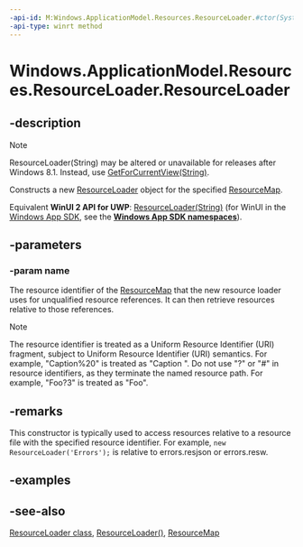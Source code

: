 ```yaml
---
-api-id: M:Windows.ApplicationModel.Resources.ResourceLoader.#ctor(System.String)
-api-type: winrt method
---
```


<!-- Method syntax
public ResourceLoader(System.String name)
-->

# Windows.ApplicationModel.Resources.ResourceLoader.ResourceLoader

## -description
> [!NOTE]
> ResourceLoader(String) may be altered or unavailable for releases after Windows 8.1. Instead, use [GetForCurrentView(String)](resourceloader_getforcurrentview_147266590.md).

Constructs a new [ResourceLoader](resourceloader.md) object for the specified [ResourceMap](../windows.applicationmodel.resources.core/resourcemap.md).

Equivalent **WinUI 2 API for UWP**: [ResourceLoader(String)](/windows/windows-app-sdk/api/winrt/microsoft.windows.applicationmodel.resources.resourceloader.-ctor#microsoft-windows-applicationmodel-resources-resourceloader-ctor(system-string)) (for WinUI in the [Windows App SDK](/windows/apps/windows-app-sdk/), see the **[Windows App SDK namespaces](/windows/windows-app-sdk/api/winrt/)**).


## -parameters
### -param name
The resource identifier of the [ResourceMap](../windows.applicationmodel.resources.core/resourcemap.md) that the new resource loader uses for unqualified resource references. It can then retrieve resources relative to those references.

> [!NOTE]
> The resource identifier is treated as a Uniform Resource Identifier (URI) fragment, subject to Uniform Resource Identifier (URI) semantics. For example, "Caption%20" is treated as "Caption ". Do not use "?" or "#" in resource identifiers, as they terminate the named resource path. For example, "Foo?3" is treated as "Foo".

## -remarks
This constructor is typically used to access resources relative to a resource file with the specified resource identifier. For example, `new ResourceLoader('Errors');` is relative to errors.resjson or errors.resw.

## -examples

## -see-also
[ResourceLoader class](resourceloader.md), [ResourceLoader()](resourceloader_resourceloader_1221375020.md), [ResourceMap](../windows.applicationmodel.resources.core/resourcemap.md)
